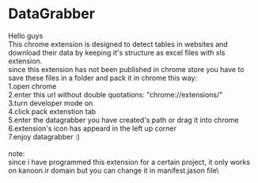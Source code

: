 # DataGrabber
Hello guys\
This chrome extension is designed to detect tables in websites and download their data by keeping it's structure as excel files with xls extension.\
since  this extension has not been published in chrome store you have to save these files in a folder and pack it in chrome this way:\
1.open chrome\
2.enter this url without double quotations: "chrome://extensions/"\
3.turn developer mode on\
4.click pack extenstion tab\
5.enter the datagrabber you have created's path or drag it into chrome\
6.extension's icon has appeard in the left up corner\
7.enjoy datagrabber :)\
\
note:\
since i have programmed this extension for a certain project, it only works on kanoon.ir domain but you can change it in manifest.jason file\

